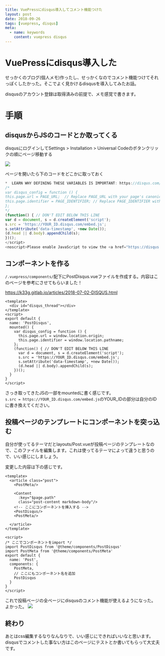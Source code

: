 ```yaml
---
title: VuePressにdisqus導入してコメント機能つけた
layout: post
date: 2018-09-26
tags: [vuepress, disqus]
meta:
  - name: keywords
    content: vuepress disqus
---
```


# VuePressにdisqus導入した

せっかくのブログ(個人メモ)作ったし、せっかくなのでコメント機能つけてそれっぽくしたかった。そこでよく見かけるdisqusを導入してみたお話。

disqusのアカウント登録は取得済みの前提で、メモ感覚で書きます。

# 手順

## disqusからJSのコードとか取ってくる

disqusにログインしてSettings > Installation > Universal Codeのボタンクリックの順にページ移動する

<img src="/assets/img/disqus_01.png">

ページを開いたら下のコードをどこかに取っておく
```js
*  LEARN WHY DEFINING THESE VARIABLES IS IMPORTANT: https://disqus.com/admin/universalcode/#configuration-variables*/
/*
var disqus_config = function () {
this.page.url = PAGE_URL;  // Replace PAGE_URL with your page's canonical URL variable
this.page.identifier = PAGE_IDENTIFIER; // Replace PAGE_IDENTIFIER with your page's unique identifier variable
};
*/
(function() { // DON'T EDIT BELOW THIS LINE
var d = document, s = d.createElement('script');
s.src = 'https://YOUR_ID.disqus.com/embed.js';
s.setAttribute('data-timestamp', +new Date());
(d.head || d.body).appendChild(s);
})();
</script>
<noscript>Please enable JavaScript to view the <a href="https://disqus.com/?ref_noscript">comments powered by Disqus.</a></noscript>

```


## コンポーネントを作る
`/.vuepress/components/`配下にPostDisqus.vueファイルを作成する。内容はこのページを参考にさせてもらいました！

https://k33g.gitlab.io/articles/2018-07-02-DISQUS.html

``` vue
<template>
  <div id="disqus_thread"></div>
</template>
<script>
export default {
  name: 'PostDisqus',
  mounted() {
    var disqus_config = function () {
      this.page.url = window.location.origin;  
      this.page.identifier = window.location.pathname; 
    };
    (function() { // DON'T EDIT BELOW THIS LINE
      var d = document, s = d.createElement('script');
      s.src = 'https://YOUR_ID.disqus.com/embed.js';
      s.setAttribute('data-timestamp', +new Date());
      (d.head || d.body).appendChild(s);
    })();
  }
}
</script>
```
さっき取ってきたJSの一部をmountedに書く感じです。  
`s.src = https://YOUR_ID.disqus.com/embed.js`のYOUR_IDの部分は自分のIDに書き換えてください。


## 投稿ページのテンプレートにコンポーネントを突っ込む

自分が使ってるテーマだとlayouts/Post.vueが投稿ページのテンプレートなので、このファイルを編集します。これは使ってるテーマによって違うと思うので、いい感じにしましょう。

変更した内容は下の感じです。

```vue
<template>
  <article class="post">
    <PostMeta/>

    <Content
      :key="$page.path"
      class="post-content markdown-body"/>
    <!-- ここにコンポーネントを挿入する -->
    <PostDisqus/>
    <PostMeta/>

  </article>
</template>

<script>
/* ここでコンポーネントをimport */
import PostDisqus from '@theme/components/PostDisqus'
import PostMeta from '@theme/components/PostMeta'
export default {
  name: 'Post',
  components: {
    PostMeta,
    // ここにもコンポーネント名を追加
    PostDisqus
  }
}
</script>
```

これで投稿ページの全ページにdisqusのコメント機能が使えるようになった。よかった。
<img src="/assets/img/disqus_02.png">

## 終わり

あとはcss編集するなりなんなりで、いい感じにできればいいなと思います。disqusでコメントした事ない方はこのページにテストとか書いてもらって大丈夫です。
